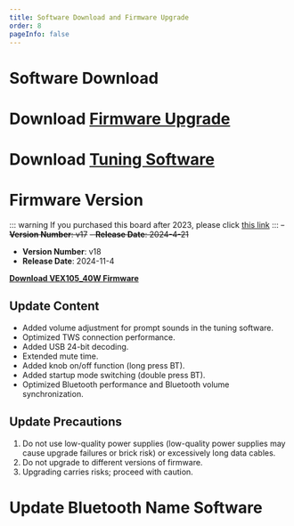 ```yaml
---
title: Software Download and Firmware Upgrade
order: 8
pageInfo: false
---
```


# Software Download
# Download [Firmware Upgrade](https://likeyou156156.online:9000/lky/tools/MV_Assisant_Tools_2021_V3.0.9T(2023.05.29).exe)
# Download [Tuning Software](https://likeyou156156.online:9000/lky/tools/ACPWorkbench_24bit.exe)

# Firmware Version
::: warning
If you purchased this board after 2023, please click [this link](/firmware/)
:::
~~- **Version Number**: v17~~ 
~~- **Release Date**: 2024-4-21~~
 - **Version Number**: v18
- **Release Date**: 2024-11-4

**[Download VEX105_40W Firmware](https://likeyou156156.online:9000/lky/VEX/VEX105_40W/bin/VEX105_40W-2024-11-8.mva)**

## Update Content 
- Added volume adjustment for prompt sounds in the tuning software.
- Optimized TWS connection performance.
- Added USB 24-bit decoding.
- Extended mute time.
- Added knob on/off function (long press BT).
- Added startup mode switching (double press BT).
- Optimized Bluetooth performance and Bluetooth volume synchronization.

## Update Precautions
1. Do not use low-quality power supplies (low-quality power supplies may cause upgrade failures or brick risk) or excessively long data cables.
2. Do not upgrade to different versions of firmware.
3. Upgrading carries risks; proceed with caution.

# Update Bluetooth Name Software